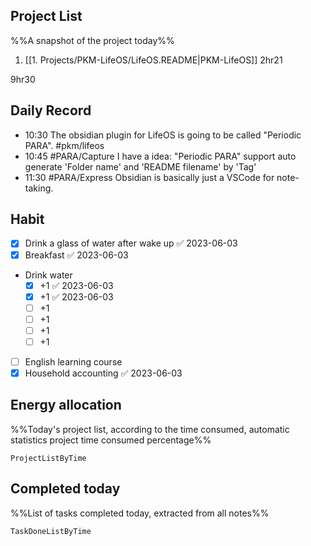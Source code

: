 ## Project List
%%A snapshot of the project today%%
1. [[1. Projects/PKM-LifeOS/LifeOS.README|PKM-LifeOS]] 2hr21

9hr30

## Daily Record
- 10:30 The obsidian plugin for LifeOS is going to be called "Periodic PARA". #pkm/lifeos 
- 10:45 #PARA/Capture I have a idea: "Periodic PARA" support auto generate 'Folder name' and 'README filename' by 'Tag'
- 11:30 #PARA/Express  Obsidian is basically just a VSCode for note-taking.

## Habit
- [x] Drink a glass of water after wake up ✅ 2023-06-03
- [x] Breakfast ✅ 2023-06-03
- Drink water
	- [x] +1 ✅ 2023-06-03
	- [x] +1 ✅ 2023-06-03
	- [ ] +1
	- [ ] +1
	- [ ] +1
	- [ ] +1
- [ ] English learning course
- [x] Household accounting ✅ 2023-06-03

## Energy allocation
%%Today's project list, according to the time consumed, automatic statistics project time consumed percentage%%
```PeriodicPARA
ProjectListByTime
```

## Completed today
%%List of tasks completed today, extracted from all notes%%
```PeriodicPARA
TaskDoneListByTime
```
